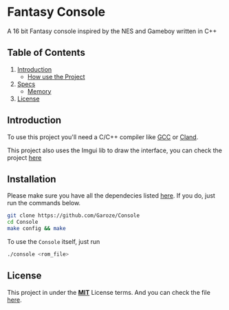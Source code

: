 # Fantasy Console

A 16 bit Fantasy console inspired by the NES and Gameboy written in C++

## Table of Contents

1. [Introduction](#introduction)
	- [How use the Project](#installation)
1. [Specs](#specs)
	- [Memory](#memory)
1. [License](#license)

## Introduction

To use this project you'll need a C/C++ compiler like [GCC](https://gcc.gnu.org/) or [Cland](https://clang.llvm.org/).

This project also uses the Imgui lib to draw the interface, you can check the project [here](https://github.com/ocornut/imgui)

## Installation

Please make sure you have all the dependecies listed [here](#introduction).
If you do, just run the commands below.

```bash
git clone https://github.com/Garoze/Console
cd Console
make config && make
```

To use the `Console` itself, just run

```bash
./console <rom_file>
```

## License

This project in under the [**MIT**](https://mit-license.org/) License terms. And you can check the file [here](https://github.com/Garoze/Console/blob/main/LICENSE).
